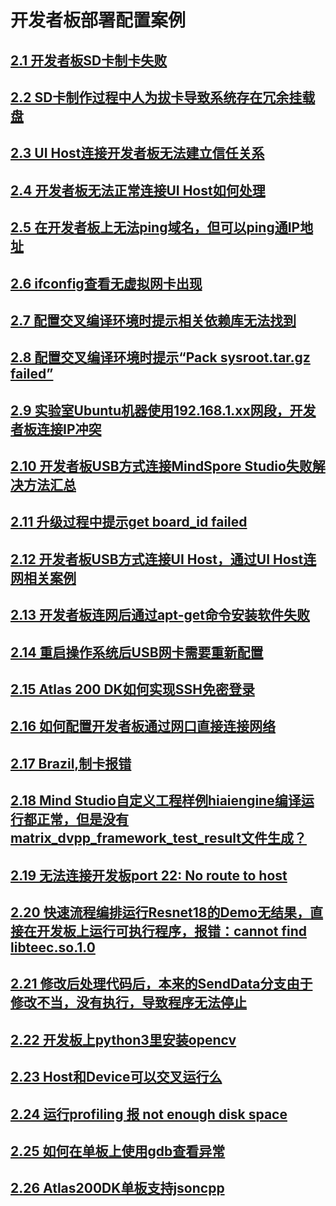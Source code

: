 # 开发者板部署配置案例

## [2.1 开发者板SD卡制卡失败](part2-1.md)
## [2.2 SD卡制作过程中人为拔卡导致系统存在冗余挂载盘	](part2-2.md)
## [2.3 UI Host连接开发者板无法建立信任关系](part2-3.md)
## [2.4 开发者板无法正常连接UI Host如何处理](part2-4.md)
## [2.5 在开发者板上无法ping域名，但可以ping通IP地址](part2-5.md)
## [2.6 ifconfig查看无虚拟网卡出现](part2-6.md)
## [2.7 配置交叉编译环境时提示相关依赖库无法找到	](part2-7.md)
## [2.8 配置交叉编译环境时提示“Pack sysroot.tar.gz failed”](part2-8.md)
## [2.9 实验室Ubuntu机器使用192.168.1.xx网段，开发者板连接IP冲突](part2-9.md)
## [2.10 开发者板USB方式连接MindSpore Studio失败解决方法汇总](part2-10.md)
## [2.11 升级过程中提示get board_id failed](part2-11.md)
## [2.12 开发者板USB方式连接UI Host，通过UI Host连网相关案例](part2-12.md)
## [2.13 开发者板连网后通过apt-get命令安装软件失败](part2-13.md)
## [2.14 重启操作系统后USB网卡需要重新配置](part2-14.md)
## [2.15 Atlas 200 DK如何实现SSH免密登录](part2-15.md)
## [2.16 如何配置开发者板通过网口直接连接网络](part2-16.md)
## [2.17 Brazil,制卡报错](part2-17.md)
## [2.18 Mind Studio自定义工程样例hiaiengine编译运行都正常，但是没有matrix_dvpp_framework_test_result文件生成？](part2-18.md)
## [2.19 无法连接开发板port 22: No route to host](part2-19.md)
## [2.20 快速流程编排运行Resnet18的Demo无结果，直接在开发板上运行可执行程序，报错：cannot find libteec.so.1.0](part2-20.md)
## [2.21 修改后处理代码后，本来的SendData分支由于修改不当，没有执行，导致程序无法停止](part2-21.md)
## [2.22 开发板上python3里安装opencv](part2-22.md)
## [2.23 Host和Device可以交叉运行么](part2-23.md)
## [2.24 运行profiling 报 not enough disk space](part2-24.md)
## [2.25 如何在单板上使用gdb查看异常](part2-25.md)
## [2.26 Atlas200DK单板支持jsoncpp](part2-26.md)
